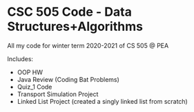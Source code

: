 # CSC 505 Code - Data Structures+Algorithms
 All my code for winter term 2020-2021 of CS 505 @ PEA

Includes:
 - OOP HW  <br/>
 - Java Review (Coding Bat Problems) <br/>
 - Quiz_1 Code <br/>
 - Transport Simulation Project
 - Linked List Project (created a singly linked list from scratch)

